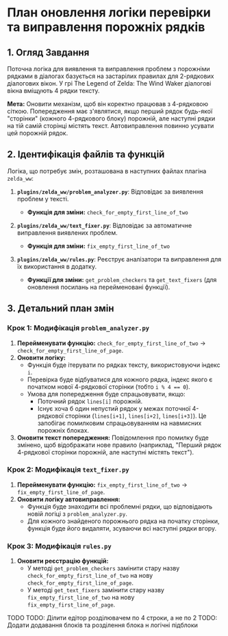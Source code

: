 # План оновлення логіки перевірки та виправлення порожніх рядків

## 1. Огляд Завдання

Поточна логіка для виявлення та виправлення проблем з порожніми рядками в діалогах базується на застарілих правилах для 2-рядкових діалогових вікон. У грі The Legend of Zelda: The Wind Waker діалогові вікна вміщують 4 рядки тексту.

**Мета:** Оновити механізм, щоб він коректно працював з 4-рядковою сіткою. Попередження має з'являтися, якщо перший рядок будь-якої "сторінки" (кожного 4-рядкового блоку) порожній, але наступні рядки на тій самій сторінці містять текст. Автовиправлення повинно усувати цей порожній рядок.

## 2. Ідентифікація файлів та функцій

Логіка, що потребує змін, розташована в наступних файлах плагіна `zelda_ww`:

1.  **`plugins/zelda_ww/problem_analyzer.py`**: Відповідає за виявлення проблем у тексті.
    *   **Функція для зміни:** `check_for_empty_first_line_of_two`

2.  **`plugins/zelda_ww/text_fixer.py`**: Відповідає за автоматичне виправлення виявлених проблем.
    *   **Функція для зміни:** `fix_empty_first_line_of_two`

3.  **`plugins/zelda_ww/rules.py`**: Реєструє аналізатори та виправлення для їх використання в додатку.
    *   **Функції для зміни:** `get_problem_checkers` та `get_text_fixers` (для оновлення посилань на перейменовані функції).

## 3. Детальний план змін

### Крок 1: Модифікація `problem_analyzer.py`

1.  **Перейменувати функцію:** `check_for_empty_first_line_of_two` -> `check_for_empty_first_line_of_page`.
2.  **Оновити логіку:**
    *   Функція буде ітерувати по рядках тексту, використовуючи індекс `i`.
    *   Перевірка буде відбуватися для кожного рядка, індекс якого є початком нової 4-рядкової сторінки (тобто `i % 4 == 0`).
    *   Умова для попередження буде спрацьовувати, якщо:
        *   Поточний рядок `lines[i]` порожній.
        *   Існує хоча б один непустий рядок у межах поточної 4-рядкової сторінки (`lines[i+1]`, `lines[i+2]`, `lines[i+3]`). Це запобігає помилковим спрацьовуванням на навмисних порожніх блоках.
3.  **Оновити текст попередження:** Повідомлення про помилку буде змінено, щоб відображати нове правило (наприклад, "Перший рядок 4-рядкової сторінки порожній, але наступні містять текст").

### Крок 2: Модифікація `text_fixer.py`

1.  **Перейменувати функцію:** `fix_empty_first_line_of_two` -> `fix_empty_first_line_of_page`.
2.  **Оновити логіку автовиправлення:**
    *   Функція буде знаходити всі проблемні рядки, що відповідають новій логіці з `problem_analyzer.py`.
    *   Для кожного знайденого порожнього рядка на початку сторінки, функція буде його видаляти, зсуваючи всі наступні рядки вгору.

### Крок 3: Модифікація `rules.py`

1.  **Оновити реєстрацію функцій:**
    *   У методі `get_problem_checkers` замінити стару назву `check_for_empty_first_line_of_two` на нову `check_for_empty_first_line_of_page`.
    *   У методі `get_text_fixers` замінити стару назву `fix_empty_first_line_of_two` на нову `fix_empty_first_line_of_page`.

TODO
TODO: Ділити едітор розділювачем по 4 строки, а не по 2
TODO: Додати додавання блоків та розділення блока н логічні підблоки 
